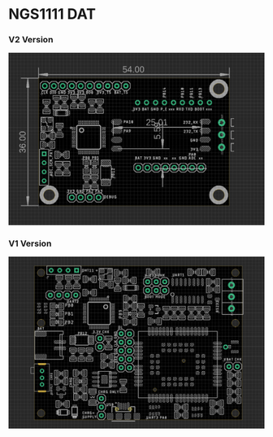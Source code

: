 
# NGS1111 DAT

### V2 Version

![](51-19-17-18-04-2023.png)

### V1 Version 

![](42-18-17-18-04-2023.png)